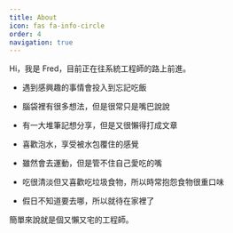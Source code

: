 ```yaml
---
title: About
icon: fas fa-info-circle
order: 4
navigation: true
---
```


Hi，我是 Fred，目前正在往系統工程師的路上前進。  

- 遇到感興趣的事情會投入到忘記吃飯  

- 腦袋裡有很多想法，但是很常只是嘴巴說說  

- 有一大堆筆記想分享，但是又很懶得打成文章

- 喜歡泡水，享受被水包覆住的感覺  

- 雖然會去運動，但是管不住自己愛吃的嘴

- 吃很清淡但又喜歡吃垃圾食物，所以時常抱怨食物很重口味

- 假日不知道要去哪，所以就待在家裡了

簡單來說就是個又懶又宅的工程師。  
